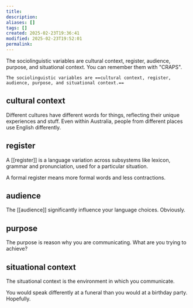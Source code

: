 ```yaml
---
title: 
description: 
aliases: []
tags: []
created: 2025-02-23T19:36:41
modified: 2025-02-23T19:52:01
permalink:
---
```


The sociolinguistic variables are cultural context, register, audience, purpose, and situational context. You can remember them with "CRAPS".

```anki
The sociolinguistic variables are ==cultural context, register, audience, purpose, and situational context.==
```

## cultural context

Different cultures have different words for things, reflecting their unique experiences and stuff. Even within Australia, people from different places use English differently.

## register

A [[register]] is a language variation across subsystems like lexicon, grammar and pronunciation, used for a particular situation.

A formal register means more formal words and less contractions.

## audience

The [[audience]] significantly influence your language choices. Obviously.

## purpose

The purpose is reason why you are communicating. What are you trying to achieve?

## situational context

The situational context is the environment in which you communicate.

You would speak differently at a funeral than you would at a birthday party. Hopefully.
